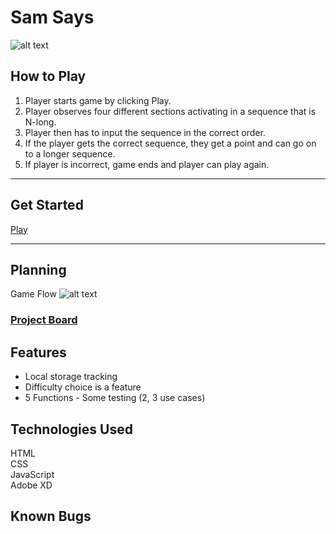 # Sam Says

![alt text](https://i.imgur.com/gOJ0o3E.png "wireframe")

## How to Play
1. Player starts game by clicking Play.
2. Player observes four different sections activating in a sequence that is N-long.
3. Player then has to input the sequence in the correct order.
4. If the player gets the correct sequence, they get a point and can go on to a longer sequence.
5. If player is incorrect, game ends and player can play again.  

--- 

## Get Started
[Play](https://sam-says.netlify.com/)

---
## Planning
Game Flow
![alt text](https://i.imgur.com/yCtywTq.png "gameflow")  

### [Project Board](https://github.com/iylim/simon-says/projects/1)

## Features
- Local storage tracking
- Difficulty choice is a feature
- 5 Functions - Some testing (2, 3 use cases)  

## Technologies Used
HTML  
CSS  
JavaScript  
Adobe XD  

## Known Bugs
